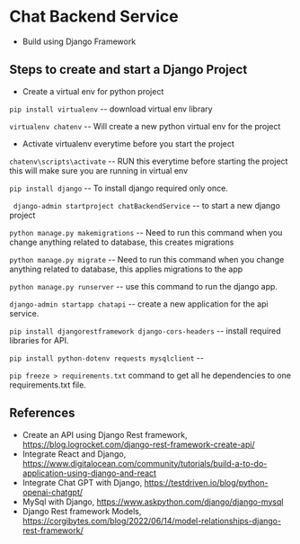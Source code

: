 # Chat Backend Service

- Build using Django Framework


## Steps to create and start a Django Project

* Create a virtual env for python project

`pip install virtualenv` -- download virtual env library

`virtualenv chatenv` -- Will create a new python virtual env for the project

* Activate virtualenv everytime before you start the project

`chatenv\scripts\activate` -- RUN this everytime before starting the project this will make sure you are running in virtual env

`pip install django` -- To install django required only once.

` django-admin startproject chatBackendService` -- to start a new django project

`python manage.py makemigrations` -- Need to run this command when you change anything related to database, this creates migrations

`python manage.py migrate` -- Need to run this command when you change anything related to database, this applies migrations to the app

`python manage.py runserver` -- use this command to run the django app.

`django-admin startapp chatapi` -- create a new application for the api service.

`pip install djangorestframework django-cors-headers` -- install required libraries for API.

`pip install python-dotenv requests mysqlclient` -- 

`pip freeze > requirements.txt` command to get all he dependencies to one requirements.txt file.


## References
- Create an API using Django Rest framework, https://blog.logrocket.com/django-rest-framework-create-api/
- Integrate React and Django, https://www.digitalocean.com/community/tutorials/build-a-to-do-application-using-django-and-react
- Integrate Chat GPT with Django, https://testdriven.io/blog/python-openai-chatgpt/
- MySql with Django, https://www.askpython.com/django/django-mysql
- Django Rest framework Models, https://corgibytes.com/blog/2022/06/14/model-relationships-django-rest-framework/

